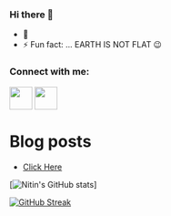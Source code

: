 ### Hi there 👋
- 🌱
- ⚡ Fun fact: ... EARTH IS NOT FLAT :wink:
<!--
**imnitin28/imnitin28** is a ✨ _special_ ✨ repository because its `README.md` (this file) appears on your GitHub profile.

Here are some ideas to get you started:

- 🔭 I’m currently working on ...
- 🌱 I’m currently learning ...
- 👯 I’m looking to collaborate on ...
- 🤔 I’m looking for help with ...
- 💬 Ask me about ...
- 📫 How to reach me: ...
- 😄 Pronouns: ...

-->

<h3 align="left">Connect with me:</h3>
<p align="left">
<a href="https://instagram.com/minitin28" target="blank"><img align="center" src="https://cdn4.iconfinder.com/data/icons/picons-social/57/38-instagram-3-256.png" alt="" height="40" width="40" /></a>
<a href="http://linkedin.com/in/imnitin28" target="blank"><img align="center" src="https://cdn4.iconfinder.com/data/icons/flat-brand-logo-2/512/linkedin-256.png" alt="" height="40" width="40" /></a>
</p>

# Blog posts
<!-- BLOG-POST-LIST:START -->
- [Click Here](https://blog.knoldus.com/author/minitin28/)
<!-- BLOG-POST-LIST:END -->


[![Nitin's GitHub stats](https://github-readme-stats.vercel.app/api?username=imnitin28&show_icons=true&theme=radical)]

[![GitHub Streak](https://github-readme-streak-stats.herokuapp.com/?user=imnitin28&theme=dark)](https://git.io/streak-stats)

